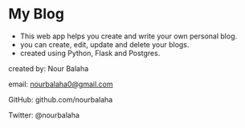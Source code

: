# My Blog
* This web app helps you create and write your own personal blog.
* you can create, edit, update and delete your blogs.
* created using Python, Flask and Postgres.

created by:
Nour Balaha

email:
nourbalaha0@gmail.com

GitHub:
github.com/nourbalaha

Twitter:
@nourbalaha
